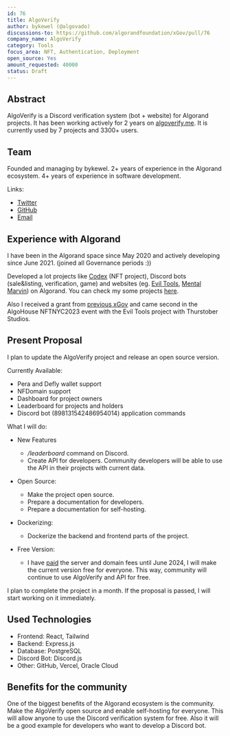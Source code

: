 ```yaml
---
id: 76
title: AlgoVerify
author: bykewel (@algovado)
discussions-to: https://github.com/algorandfoundation/xGov/pull/76
company_name: AlgoVerify
category: Tools
focus_area: NFT, Authentication, Deployment
open_source: Yes
amount_requested: 40000
status: Draft
---
```


## Abstract
AlgoVerify is a Discord verification system (bot + website) for Algorand projects. It has been working actively for 2 years on [algoverify.me](https://www.algoverify.me). It is currently used by 7 projects and 3300+ users.

## Team
Founded and managing by bykewel. 2+ years of experience in the Algorand ecosystem. 4+ years of experience in software development.

Links:

* [Twitter](https://twitter.com/cryptolews)
* [GitHub](https://github.com/algovado)
* [Email](mailto:algovado@gmail.com)

## Experience with Algorand
I have been in the Algorand space since May 2020 and actively developing since June 2021. (joined all Governance periods :))

Developed a lot projects like [Codex](https://algocodexnft.com) (NFT project), Discord bots (sale&listing, verification, game) and websites (eg. [Evil Tools](evil-tools.thurstober.com), [Mental Marvin](https://mentalmarvin.art)) on Algorand. You can check my some projects [here](https://github.com/algovado/Algorand-Community-Portfolio).

Also I received a grant from [previous xGov](https://github.com/algorandfoundation/xGov/pull/8/files) and came second in the AlgoHouse NFTNYC2023 event with the Evil Tools project with Thurstober Studios.

## Present Proposal
I plan to update the AlgoVerify project and release an open source version.

Currently Available:

* Pera and Defly wallet support
* NFDomain support
* Dashboard for project owners
* Leaderboard for projects and holders
* Discord bot (898131542486954014) application commands

What I will do:

* New Features
  * */leaderboard* command on Discord.
  * Create API for developers. Community developers will be able to use the API in their projects with current data.

* Open Source:
  * Make the project open source.
  * Prepare a documentation for developers.
  * Prepare a documentation for self-hosting.

* Dockerizing:
  * Dockerize the backend and frontend parts of the project.

* Free Version:
  * I have [paid](https://ipfs.algonode.xyz/ipfs/QmefMpt6npv2bNhC4rxqNkS6Gtop4SgmmKK39pwroAkWqL) the server and domain fees until June 2024, I will make the current version free for everyone. This way, community will continue to use AlgoVerify and API for free.

I plan to complete the project in a month. If the proposal is passed, I will start working on it immediately.

## Used Technologies

* Frontend: React, Tailwind
* Backend: Express.js
* Database: PostgreSQL
* Discord Bot: Discord.js
* Other: GitHub, Vercel, Oracle Cloud

## Benefits for the community
One of the biggest benefits of the Algorand ecosystem is the community. Make the AlgoVerify open source and enable self-hosting for everyone. This will allow anyone to use the Discord verification system for free. Also it will be a good example for developers who want to develop a Discord bot.
